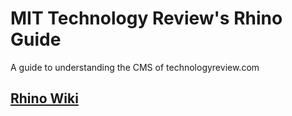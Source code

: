 # MIT Technology Review's Rhino Guide
A guide to understanding the CMS of technologyreview.com

## [Rhino Wiki](https://github.com/technologyreview/rhino-guide/wiki)
